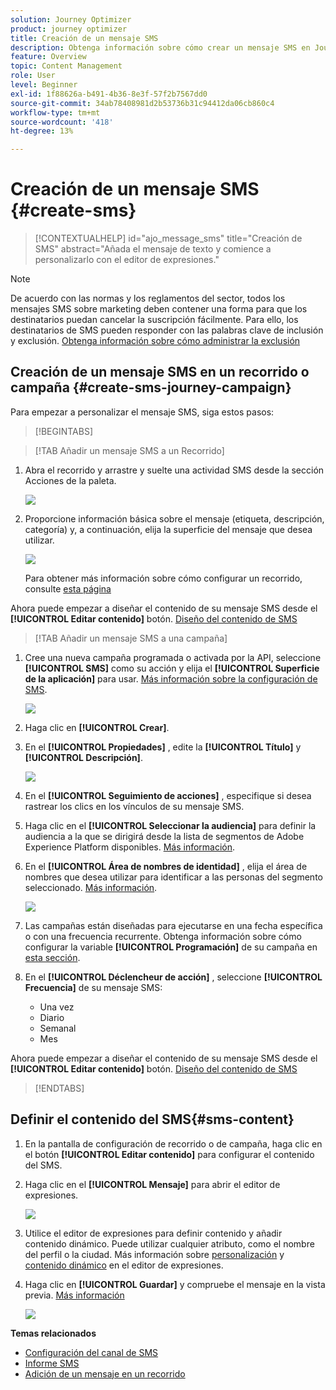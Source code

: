 ```yaml
---
solution: Journey Optimizer
product: journey optimizer
title: Creación de un mensaje SMS
description: Obtenga información sobre cómo crear un mensaje SMS en Journey Optimizer
feature: Overview
topic: Content Management
role: User
level: Beginner
exl-id: 1f88626a-b491-4b36-8e3f-57f2b7567dd0
source-git-commit: 34ab78408981d2b53736b31c94412da06cb860c4
workflow-type: tm+mt
source-wordcount: '418'
ht-degree: 13%

---
```


# Creación de un mensaje SMS {#create-sms}

>[!CONTEXTUALHELP]
>id="ajo_message_sms"
>title="Creación de SMS"
>abstract="Añada el mensaje de texto y comience a personalizarlo con el editor de expresiones."

>[!NOTE]
>
>De acuerdo con las normas y los reglamentos del sector, todos los mensajes SMS sobre marketing deben contener una forma para que los destinatarios puedan cancelar la suscripción fácilmente. Para ello, los destinatarios de SMS pueden responder con las palabras clave de inclusión y exclusión. [Obtenga información sobre cómo administrar la exclusión](../privacy/opt-out.md#sms-opt-out-management-sms-opt-out-management)

## Creación de un mensaje SMS en un recorrido o campaña {#create-sms-journey-campaign}

Para empezar a personalizar el mensaje SMS, siga estos pasos:

>[!BEGINTABS]

>[!TAB Añadir un mensaje SMS a un Recorrido]

1. Abra el recorrido y arrastre y suelte una actividad SMS desde la sección Acciones de la paleta.

   ![](assets/sms_create_1.png)

1. Proporcione información básica sobre el mensaje (etiqueta, descripción, categoría) y, a continuación, elija la superficie del mensaje que desea utilizar.

   ![](assets/sms_create_2.png)

   Para obtener más información sobre cómo configurar un recorrido, consulte [esta página](../building-journeys/journey-gs.md)

Ahora puede empezar a diseñar el contenido de su mensaje SMS desde el **[!UICONTROL Editar contenido]** botón. [Diseño del contenido de SMS](#sms-content)

>[!TAB Añadir un mensaje SMS a una campaña]

1. Cree una nueva campaña programada o activada por la API, seleccione **[!UICONTROL SMS]** como su acción y elija el **[!UICONTROL Superficie de la aplicación]** para usar. [Más información sobre la configuración de SMS](sms-configuration.md).

   ![](assets/sms_create_3.png)

1. Haga clic en **[!UICONTROL Crear]**.

1. En el **[!UICONTROL Propiedades]** , edite la **[!UICONTROL Título]** y **[!UICONTROL Descripción]**.

   ![](assets/sms_create_4.png)

1. En el **[!UICONTROL Seguimiento de acciones]** , especifique si desea rastrear los clics en los vínculos de su mensaje SMS.

1. Haga clic en el **[!UICONTROL Seleccionar la audiencia]** para definir la audiencia a la que se dirigirá desde la lista de segmentos de Adobe Experience Platform disponibles. [Más información](../segment/about-segments.md).

1. En el **[!UICONTROL Área de nombres de identidad]** , elija el área de nombres que desea utilizar para identificar a las personas del segmento seleccionado. [Más información](../event/about-creating.md#select-the-namespace).

   ![](assets/sms_create_5.png)

1. Las campañas están diseñadas para ejecutarse en una fecha específica o con una frecuencia recurrente. Obtenga información sobre cómo configurar la variable **[!UICONTROL Programación]** de su campaña en [esta sección](../campaigns/create-campaign.md#schedule).

1. En el **[!UICONTROL Déclencheur de acción]** , seleccione **[!UICONTROL Frecuencia]** de su mensaje SMS:

   * Una vez
   * Diario
   * Semanal
   * Mes

Ahora puede empezar a diseñar el contenido de su mensaje SMS desde el **[!UICONTROL Editar contenido]** botón. [Diseño del contenido de SMS](#sms-content)

>[!ENDTABS]

## Definir el contenido del SMS{#sms-content}

1. En la pantalla de configuración de recorrido o de campaña, haga clic en el botón **[!UICONTROL Editar contenido]** para configurar el contenido del SMS.

1. Haga clic en el **[!UICONTROL Mensaje]** para abrir el editor de expresiones.

   ![](assets/sms-content.png)

1. Utilice el editor de expresiones para definir contenido y añadir contenido dinámico. Puede utilizar cualquier atributo, como el nombre del perfil o la ciudad. Más información sobre [personalización](../personalization/personalize.md) y [contenido dinámico](../personalization/get-started-dynamic-content.md) en el editor de expresiones.

1. Haga clic en **[!UICONTROL Guardar]** y compruebe el mensaje en la vista previa. [Más información](send-sms.md)

   ![](assets/sms-content-preview.png)

**Temas relacionados**

* [Configuración del canal de SMS](sms-configuration.md)
* [Informe SMS](../reports/journey-global-report.md#sms-global)
* [Adición de un mensaje en un recorrido](../building-journeys/journeys-message.md)

